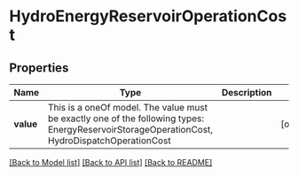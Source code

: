 # HydroEnergyReservoirOperationCost

## Properties

Name | Type | Description | Notes
------------ | ------------- | ------------- | -------------
**value** | This is a oneOf model. The value must be exactly one of the following types: EnergyReservoirStorageOperationCost, HydroDispatchOperationCost |  | [optional]

[[Back to Model list]](../README.md#models) [[Back to API list]](../README.md#api-endpoints) [[Back to README]](../README.md)

